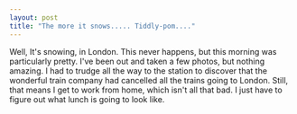 ```yaml
---
layout: post
title: "The more it snows..... Tiddly-pom...."
---
```

Well, It's snowing, in London. This never happens, but this morning was
particularly pretty. I've been out and taken a few photos, but nothing
amazing. I had to trudge all the way to the station to discover that the
wonderful train company had cancelled all the trains going to London. Still,
that means I get to work from home, which isn't all that bad. I just have to
figure out what lunch is going to look like.
